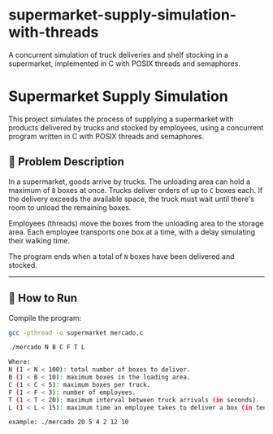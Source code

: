 # supermarket-supply-simulation-with-threads
A concurrent simulation of truck deliveries and shelf stocking in a supermarket, implemented in C with POSIX threads and semaphores.

# Supermarket Supply Simulation

This project simulates the process of supplying a supermarket with products delivered by trucks and stocked by employees, using a concurrent program written in C with POSIX threads and semaphores.

## 📌 Problem Description

In a supermarket, goods arrive by trucks. The unloading area can hold a maximum of `B` boxes at once. Trucks deliver orders of up to `C` boxes each. If the delivery exceeds the available space, the truck must wait until there's room to unload the remaining boxes. 

Employees (threads) move the boxes from the unloading area to the storage area. Each employee transports one box at a time, with a delay simulating their walking time.

The program ends when a total of `N` boxes have been delivered and stocked.

---

## 🚀 How to Run

Compile the program:

```bash
gcc -pthread -o supermarket mercado.c

./mercado N B C F T L

Where: 
N (1 < N < 100): total number of boxes to deliver.
B (1 < B < 10): maximum boxes in the loading area.
C (1 < C < 5): maximum boxes per truck.
F (1 < F < 3): number of employees.
T (1 < T < 20): maximum interval between truck arrivals (in seconds).
L (1 < L < 15): maximum time an employee takes to deliver a box (in tenths of seconds).

example: ./mercado 20 5 4 2 12 10
